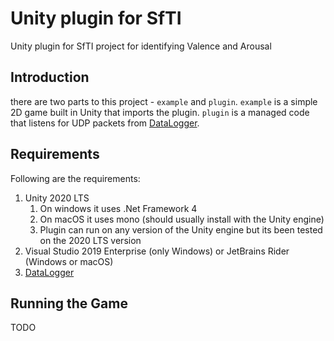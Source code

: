 # Unity plugin for SfTI

Unity plugin for SfTI project for identifying Valence and Arousal

## Introduction

there are two parts to this project - `example` and `plugin`. `example` is a simple 2D game built in Unity that imports the plugin. `plugin` is a managed code that listens for UDP packets from [DataLogger](https://github.com/akshaybabloo/DataLogger).

## Requirements

Following are the requirements:

1. Unity 2020 LTS
   1. On windows it uses .Net Framework 4
   2. On macOS it uses mono (should usually install with the Unity engine)
   3. Plugin can run on any version of the Unity engine but its been tested on the 2020 LTS version
2. Visual Studio 2019 Enterprise (only Windows) or JetBrains Rider (Windows or macOS)
3. [DataLogger](https://github.com/akshaybabloo/DataLogger)

## Running the Game

TODO